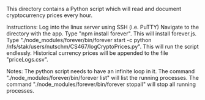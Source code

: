 This directory contains a Python script which will read and document cryptocurrency prices every hour. 

Instructions:
Log into the linux server using SSH (i.e. PuTTY)
Navigate to the directory with the app.
Type "npm install forever". This will install forever.js.
Type "./node_modules/forever/bin/forever start -c python /nfs/stak/users/nutschm/CS467/logCryptoPrices.py". This will run the script endlessly.
Historical currency prices will be appended to the file "priceLogs.csv".

Notes:
The python script needs to have an infinite loop in it.
The command "./node_modules/forever/bin/forever list" will list the running processes.
The command "./node_modules/forever/bin/forever stopall" will stop all running processes.
